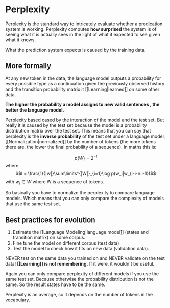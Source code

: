 # Perplexity

Perplexity is the standard way to intricately evaluate whether a predication system is working. Perplexity computes **how surprised** the system is of seeing what it is actually sees in the light of what it expected to see given what it knows. 

What the prediction system expects is caused by the training data. 

## More formally
At any new token in the data, the language model outputs a probability for every possible type as a continuation given the previously observed history and the transition probability matrix it [[Learning|learned]] on some other data. 

**The higher the probability a model assigns to new valid sentences , the better the language model.**

Perplexity based cased by the interaction of the model and the test set. But really it is caused by the test set because the model is a probability distribution matrix over the test set. This means that you can say that perplexity is the **inverse probability** of the test set under a language model, [[Normalization|normalized]] by the number of tokens (the more tokens there are, the lower the final probability of a sequence). In maths this is:

$$p(W) = 2^{-l}$$ where $$l = \frac{1}{|w|}\sum\limits^{|W|}_{i=1}\log p(w_i|w_{i-i-n:i-1})$$ with $w_{i} \in W$ where W is a sequence of tokens. 

So basically you have to normalize the perplexity to compare language models. Which means that you can only compare the complexity of models that use the same test set. 

## Best practices for evolution
1. Estimate the [[Language Modeling|language model]] (states and transition matrix) on some corpus. 
2. Fine tune the model on different corpus (test data)
3. Test the model to check how it fits on new data (validation data). 

NEVER test on the same data you trained on and NEVER validate on the test data! **[[Learning]] is not remembering.** If it were, it wouldn't be useful.  

Again you can only compare perplexity of different models if you use the same test set. Because otherwise the probability distribution is not the same. So the result states have to be the same.

Perplexity is an average, so it depends on the number of tokens in the vocabulary.